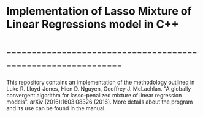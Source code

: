 # Implementation of Lasso Mixture of Linear Regressions model in C++
# -------------------------------------------------------------

This repository contains an implementation of the methodology outlined in Luke R. Lloyd-Jones, 
Hien D. Nguyen, Geoffrey J. McLachlan. "A globally convergent algorithm for lasso-penalized 
mixture of linear regression models". arXiv (2016):1603.08326 (2016). More details about the
program and its use can be found in the manual.
